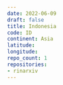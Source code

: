 ```yaml
---
date: 2022-06-09
draft: false
title: Indonesia
code: ID
continent: Asia
latitude:
longitude:
repo_count: 1
repositories:
- rinarxiv
---
```



